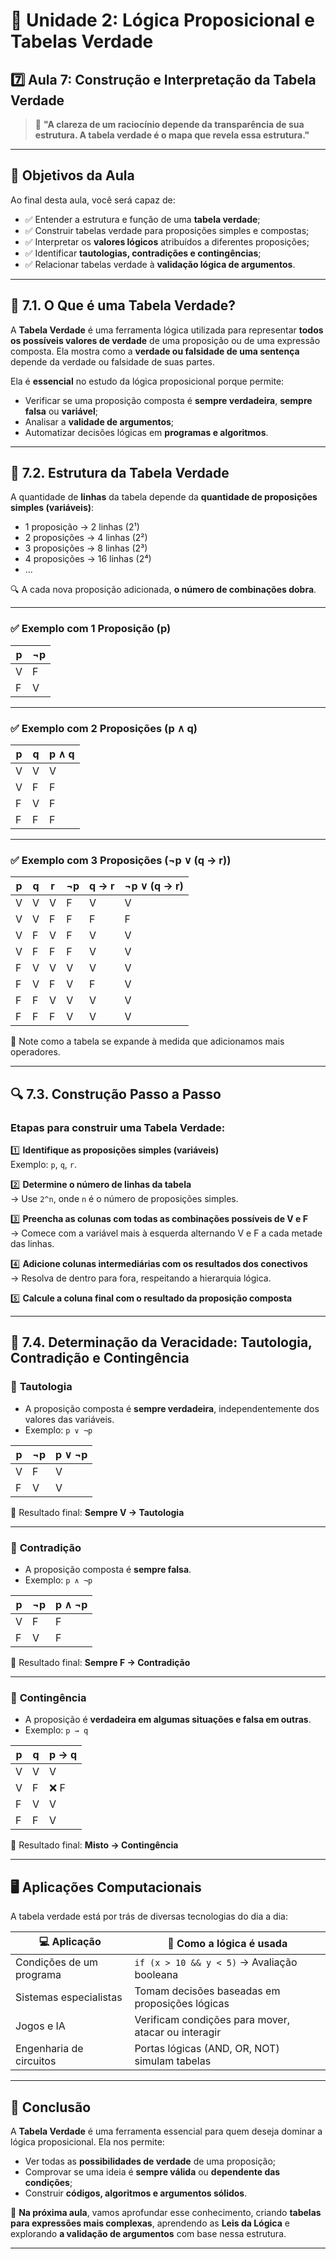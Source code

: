 # 📗 Unidade 2: Lógica Proposicional e Tabelas Verdade  
## 7️⃣ Aula 7: Construção e Interpretação da Tabela Verdade

> 🧠 **"A clareza de um raciocínio depende da transparência de sua estrutura. A tabela verdade é o mapa que revela essa estrutura."**

---

## 🎯 Objetivos da Aula

Ao final desta aula, você será capaz de:

- ✅ Entender a estrutura e função de uma **tabela verdade**;
- ✅ Construir tabelas verdade para proposições simples e compostas;
- ✅ Interpretar os **valores lógicos** atribuídos a diferentes proposições;
- ✅ Identificar **tautologias, contradições e contingências**;
- ✅ Relacionar tabelas verdade à **validação lógica de argumentos**.

---

## 📘 7.1. O Que é uma Tabela Verdade?

A **Tabela Verdade** é uma ferramenta lógica utilizada para representar **todos os possíveis valores de verdade** de uma proposição ou de uma expressão composta. Ela mostra como a **verdade ou falsidade de uma sentença** depende da verdade ou falsidade de suas partes.

Ela é **essencial** no estudo da lógica proposicional porque permite:
- Verificar se uma proposição composta é **sempre verdadeira**, **sempre falsa** ou **variável**;
- Analisar a **validade de argumentos**;
- Automatizar decisões lógicas em **programas e algoritmos**.

---

## 🔢 7.2. Estrutura da Tabela Verdade

A quantidade de **linhas** da tabela depende da **quantidade de proposições simples (variáveis)**:

- 1 proposição → 2 linhas (2¹)
- 2 proposições → 4 linhas (2²)
- 3 proposições → 8 linhas (2³)
- 4 proposições → 16 linhas (2⁴)
- ...

🔍 A cada nova proposição adicionada, **o número de combinações dobra**.

---

### ✅ Exemplo com 1 Proposição (p)

| p    | ¬p   |
| ---- | ---- |
| V    | F    |
| F    | V    |

---

### ✅ Exemplo com 2 Proposições (p ∧ q)

| p    | q    | p ∧ q |
| ---- | ---- | ----- |
| V    | V    | V     |
| V    | F    | F     |
| F    | V    | F     |
| F    | F    | F     |

---

### ✅ Exemplo com 3 Proposições (¬p ∨ (q → r))

| p    | q    | r    | ¬p   | q → r | ¬p ∨ (q → r) |
| ---- | ---- | ---- | ---- | ----- | ------------ |
| V    | V    | V    | F    | V     | V            |
| V    | V    | F    | F    | F     | F            |
| V    | F    | V    | F    | V     | V            |
| V    | F    | F    | F    | V     | V            |
| F    | V    | V    | V    | V     | V            |
| F    | V    | F    | V    | F     | V            |
| F    | F    | V    | V    | V     | V            |
| F    | F    | F    | V    | V     | V            |

📌 Note como a tabela se expande à medida que adicionamos mais operadores.

---

## 🔍 7.3. Construção Passo a Passo

### Etapas para construir uma Tabela Verdade:

1️⃣ **Identifique as proposições simples (variáveis)**  
Exemplo: `p`, `q`, `r`.

2️⃣ **Determine o número de linhas da tabela**  
→ Use `2^n`, onde `n` é o número de proposições simples.

3️⃣ **Preencha as colunas com todas as combinações possíveis de V e F**  
→ Comece com a variável mais à esquerda alternando V e F a cada metade das linhas.

4️⃣ **Adicione colunas intermediárias com os resultados dos conectivos**  
→ Resolva de dentro para fora, respeitando a hierarquia lógica.

5️⃣ **Calcule a coluna final com o resultado da proposição composta**

---

## 🧠 7.4. Determinação da Veracidade: Tautologia, Contradição e Contingência

### 🔹 **Tautologia**
- A proposição composta é **sempre verdadeira**, independentemente dos valores das variáveis.
- Exemplo: `p ∨ ¬p`

| p    | ¬p   | p ∨ ¬p |
| ---- | ---- | ------ |
| V    | F    | V      |
| F    | V    | V      |

📌 Resultado final: **Sempre V → Tautologia**

---

### 🔹 **Contradição**
- A proposição composta é **sempre falsa**.
- Exemplo: `p ∧ ¬p`

| p    | ¬p   | p ∧ ¬p |
| ---- | ---- | ------ |
| V    | F    | F      |
| F    | V    | F      |

📌 Resultado final: **Sempre F → Contradição**

---

### 🔹 **Contingência**
- A proposição é **verdadeira em algumas situações e falsa em outras**.
- Exemplo: `p → q`

| p    | q    | p → q |
| ---- | ---- | ----- |
| V    | V    | V     |
| V    | F    | ❌ F   |
| F    | V    | V     |
| F    | F    | V     |

📌 Resultado final: **Misto → Contingência**

---

## 🖥 Aplicações Computacionais

A tabela verdade está por trás de diversas tecnologias do dia a dia:

| 💻 Aplicação              | 🧠 Como a lógica é usada                             |
| ------------------------ | --------------------------------------------------- |
| Condições de um programa | `if (x > 10 && y < 5)` → Avaliação booleana         |
| Sistemas especialistas   | Tomam decisões baseadas em proposições lógicas      |
| Jogos e IA               | Verificam condições para mover, atacar ou interagir |
| Engenharia de circuitos  | Portas lógicas (AND, OR, NOT) simulam tabelas       |

---

## 📢 Conclusão

A **Tabela Verdade** é uma ferramenta essencial para quem deseja dominar a lógica proposicional. Ela nos permite:

- Ver todas as **possibilidades de verdade** de uma proposição;
- Comprovar se uma ideia é **sempre válida** ou **dependente das condições**;
- Construir **códigos, algoritmos e argumentos sólidos**.

🚀 **Na próxima aula**, vamos aprofundar esse conhecimento, criando **tabelas para expressões mais complexas**, aprendendo as **Leis da Lógica** e explorando **a validação de argumentos** com base nessa estrutura.

---